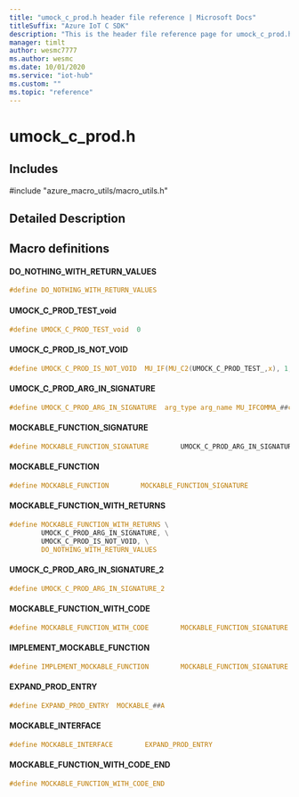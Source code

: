 ```yaml
---                             
title: "umock_c_prod.h header file reference | Microsoft Docs" 
titleSuffix: "Azure IoT C SDK"            
description: "This is the header file reference page for umock_c_prod.h in the Azure IoT C SDK. This SDK is used with Azure IoT Hub and Azure IoT Hub Device Provisioning Service"            
manager: timlt                 
author: wesmc7777              
ms.author: wesmc               
ms.date: 10/01/2020                    
ms.service: "iot-hub"             
ms.custom: ""                
ms.topic: "reference"        
---                            
```


# umock_c_prod.h 

## Includes

\#include "azure_macro_utils/macro_utils.h"  

## Detailed Description

## Macro definitions

#### DO_NOTHING_WITH_RETURN_VALUES

```C
#define DO_NOTHING_WITH_RETURN_VALUES
```

#### UMOCK_C_PROD_TEST_void

```C
#define UMOCK_C_PROD_TEST_void  0 
```

#### UMOCK_C_PROD_IS_NOT_VOID

```C
#define UMOCK_C_PROD_IS_NOT_VOID  MU_IF(MU_C2(UMOCK_C_PROD_TEST_,x), 1, 0) 
```

#### UMOCK_C_PROD_ARG_IN_SIGNATURE

```C
#define UMOCK_C_PROD_ARG_IN_SIGNATURE  arg_type arg_name MU_IFCOMMA_##count 
```

#### MOCKABLE_FUNCTION_SIGNATURE

```C
#define MOCKABLE_FUNCTION_SIGNATURE        UMOCK_C_PROD_ARG_IN_SIGNATURE 
```

#### MOCKABLE_FUNCTION

```C
#define MOCKABLE_FUNCTION        MOCKABLE_FUNCTION_SIGNATURE 
```

#### MOCKABLE_FUNCTION_WITH_RETURNS

```C
#define MOCKABLE_FUNCTION_WITH_RETURNS \
        UMOCK_C_PROD_ARG_IN_SIGNATURE, \
        UMOCK_C_PROD_IS_NOT_VOID, \
        DO_NOTHING_WITH_RETURN_VALUES 
```

#### UMOCK_C_PROD_ARG_IN_SIGNATURE_2

```C
#define UMOCK_C_PROD_ARG_IN_SIGNATURE_2
```

#### MOCKABLE_FUNCTION_WITH_CODE

```C
#define MOCKABLE_FUNCTION_WITH_CODE        MOCKABLE_FUNCTION_SIGNATURE 
```

#### IMPLEMENT_MOCKABLE_FUNCTION

```C
#define IMPLEMENT_MOCKABLE_FUNCTION        MOCKABLE_FUNCTION_SIGNATURE 
```

#### EXPAND_PROD_ENTRY

```C
#define EXPAND_PROD_ENTRY  MOCKABLE_##A 
```

#### MOCKABLE_INTERFACE

```C
#define MOCKABLE_INTERFACE        EXPAND_PROD_ENTRY 
```

#### MOCKABLE_FUNCTION_WITH_CODE_END

```C
#define MOCKABLE_FUNCTION_WITH_CODE_END
```

